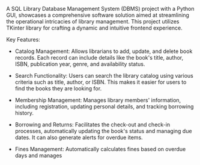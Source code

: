A SQL Library Database Management System (DBMS) project with a Python GUI, showcases a comprehensive software solution aimed at streamlining the operational intricacies of library management. This project utilizes TKinter library for crafting a dynamic and intuitive frontend experience.

Key Features:
- Catalog Management: Allows librarians to add, update, and delete book records. Each record can include details like the book's title, author, ISBN, publication year, genre, and availability status.

- Search Functionality: Users can search the library catalog using various criteria such as title, author, or ISBN. This makes it easier for users to find the books they are looking for.

- Membership Management: Manages library members' information, including registration, updating personal details, and tracking borrowing history.

- Borrowing and Returns: Facilitates the check-out and check-in processes, automatically updating the book's status and managing due dates. It can also generate alerts for overdue items.

- Fines Management: Automatically calculates fines based on overdue days and manages

